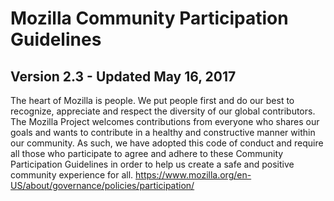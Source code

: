 # Mozilla Community Participation Guidelines

## Version 2.3 - Updated May 16, 2017

The heart of Mozilla is people. We put people first and do our best to recognize, appreciate and respect the diversity of our global contributors. The Mozilla Project welcomes contributions from everyone who shares our goals and wants to contribute in a healthy and constructive manner within our community. As such, we have adopted this code of conduct and require all those who participate to agree and adhere to these Community Participation Guidelines in order to help us create a safe and positive community experience for all.
https://www.mozilla.org/en-US/about/governance/policies/participation/
